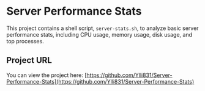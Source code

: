 # Server Performance Stats

This project contains a shell script, `server-stats.sh`, to analyze basic server performance stats, including CPU usage, memory usage, disk usage, and top processes.

## Project URL

You can view the project here: [https://github.com/Ylli831/Server-Performance-Stats](https://github.com/Ylli831/Server-Performance-Stats)
